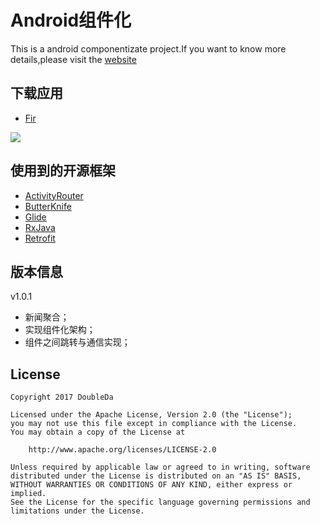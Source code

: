 # Android组件化

This is a android componentizate project.If you want to know more details,please visit the [website](http://www.dayongxin.com/2017/04/17/android-component-demo/)
## 下载应用

- [Fir](https://fir.im/dlke?release_id=5a144329ca87a827040001a7)

![](http://oqle0m5m6.bkt.clouddn.com/zujianhua.png)
## 使用到的开源框架

- [ActivityRouter](https://github.com/mzule/ActivityRouter)
- [ButterKnife](https://github.com/JakeWharton/butterknife)
- [Glide](https://github.com/bumptech/glide)
- [RxJava](https://github.com/ReactiveX/RxJava)
- [Retrofit](https://github.com/square/retrofit)


## 版本信息

v1.0.1

- 新闻聚合；
- 实现组件化架构；
- 组件之间跳转与通信实现；


## License
```
Copyright 2017 DoubleDa

Licensed under the Apache License, Version 2.0 (the "License");
you may not use this file except in compliance with the License.
You may obtain a copy of the License at

    http://www.apache.org/licenses/LICENSE-2.0

Unless required by applicable law or agreed to in writing, software
distributed under the License is distributed on an "AS IS" BASIS,
WITHOUT WARRANTIES OR CONDITIONS OF ANY KIND, either express or implied.
See the License for the specific language governing permissions and
limitations under the License.
```